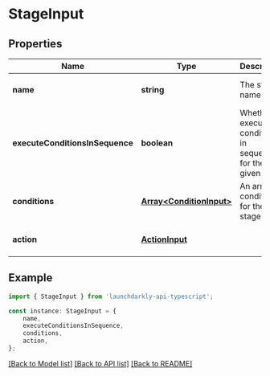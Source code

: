 # StageInput


## Properties

Name | Type | Description | Notes
------------ | ------------- | ------------- | -------------
**name** | **string** | The stage name | [optional] [default to undefined]
**executeConditionsInSequence** | **boolean** | Whether to execute the conditions in sequence for the given stage | [optional] [default to undefined]
**conditions** | [**Array&lt;ConditionInput&gt;**](ConditionInput.md) | An array of conditions for the stage | [optional] [default to undefined]
**action** | [**ActionInput**](ActionInput.md) |  | [optional] [default to undefined]

## Example

```typescript
import { StageInput } from 'launchdarkly-api-typescript';

const instance: StageInput = {
    name,
    executeConditionsInSequence,
    conditions,
    action,
};
```

[[Back to Model list]](../README.md#documentation-for-models) [[Back to API list]](../README.md#documentation-for-api-endpoints) [[Back to README]](../README.md)
